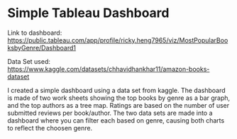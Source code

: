 # Simple Tableau Dashboard

Link to dashboard:
https://public.tableau.com/app/profile/ricky.heng7965/viz/MostPopularBooksbyGenre/Dashboard1

Data Set used:
https://www.kaggle.com/datasets/chhavidhankhar11/amazon-books-dataset

I created a simple dashboard using a data set from kaggle. The dashboard is made of two work sheets showing the top books by genre as a bar graph, and the top authors as a tree map. Ratings are based on the number of user submitted reviews per book/author. 
The two data sets are made into a dashboard where you can filter each based on genre, causing both charts to reflect the choosen genre.
